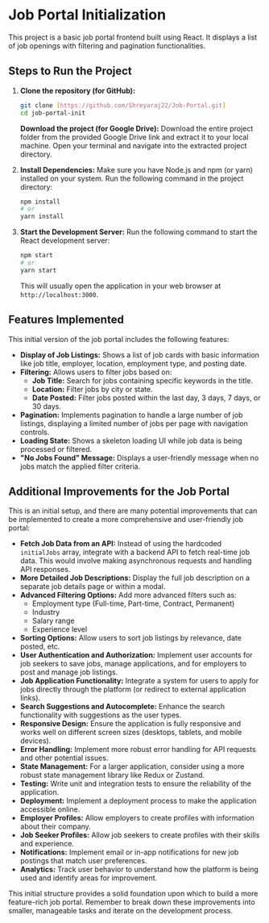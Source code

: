# Job Portal Initialization

This project is a basic job portal frontend built using React. It displays a list of job openings with filtering and pagination functionalities.

## Steps to Run the Project

1.  **Clone the repository (for GitHub):**
    ```bash
    git clone [https://github.com/Shreyaraj22/Job-Portal.git]
    cd job-portal-init
    ```

    **Download the project (for Google Drive):**
    Download the entire project folder from the provided Google Drive link and extract it to your local machine. Open your terminal and navigate into the extracted project directory.

2.  **Install Dependencies:**
    Make sure you have Node.js and npm (or yarn) installed on your system. Run the following command in the project directory:
    ```bash
    npm install
    # or
    yarn install
    ```

3.  **Start the Development Server:**
    Run the following command to start the React development server:
    ```bash
    npm start
    # or
    yarn start
    ```

    This will usually open the application in your web browser at `http://localhost:3000`.

## Features Implemented

This initial version of the job portal includes the following features:

* **Display of Job Listings:** Shows a list of job cards with basic information like job title, employer, location, employment type, and posting date.
* **Filtering:** Allows users to filter jobs based on:
    * **Job Title:** Search for jobs containing specific keywords in the title.
    * **Location:** Filter jobs by city or state.
    * **Date Posted:** Filter jobs posted within the last day, 3 days, 7 days, or 30 days.
* **Pagination:** Implements pagination to handle a large number of job listings, displaying a limited number of jobs per page with navigation controls.
* **Loading State:** Shows a skeleton loading UI while job data is being processed or filtered.
* **"No Jobs Found" Message:** Displays a user-friendly message when no jobs match the applied filter criteria.

## Additional Improvements for the Job Portal

This is an initial setup, and there are many potential improvements that can be implemented to create a more comprehensive and user-friendly job portal:

* **Fetch Job Data from an API:** Instead of using the hardcoded `initialJobs` array, integrate with a backend API to fetch real-time job data. This would involve making asynchronous requests and handling API responses.
* **More Detailed Job Descriptions:** Display the full job description on a separate job details page or within a modal.
* **Advanced Filtering Options:** Add more advanced filters such as:
    * Employment type (Full-time, Part-time, Contract, Permanent)
    * Industry
    * Salary range
    * Experience level
* **Sorting Options:** Allow users to sort job listings by relevance, date posted, etc.
* **User Authentication and Authorization:** Implement user accounts for job seekers to save jobs, manage applications, and for employers to post and manage job listings.
* **Job Application Functionality:** Integrate a system for users to apply for jobs directly through the platform (or redirect to external application links).
* **Search Suggestions and Autocomplete:** Enhance the search functionality with suggestions as the user types.
* **Responsive Design:** Ensure the application is fully responsive and works well on different screen sizes (desktops, tablets, and mobile devices).
* **Error Handling:** Implement more robust error handling for API requests and other potential issues.
* **State Management:** For a larger application, consider using a more robust state management library like Redux or Zustand.
* **Testing:** Write unit and integration tests to ensure the reliability of the application.
* **Deployment:** Implement a deployment process to make the application accessible online.
* **Employer Profiles:** Allow employers to create profiles with information about their company.
* **Job Seeker Profiles:** Allow job seekers to create profiles with their skills and experience.
* **Notifications:** Implement email or in-app notifications for new job postings that match user preferences.
* **Analytics:** Track user behavior to understand how the platform is being used and identify areas for improvement.

This initial structure provides a solid foundation upon which to build a more feature-rich job portal. Remember to break down these improvements into smaller, manageable tasks and iterate on the development process.